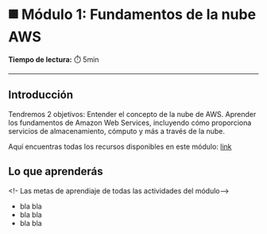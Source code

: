 # ◼️ Módulo 1: Fundamentos de la nube AWS


**Tiempo de lectura:** ⏱️️ 5min


---


## Introducción


Tendremos 2 objetivos:
Entender el concepto de la nube de AWS. 
Aprender los fundamentos de Amazon Web Services, incluyendo cómo proporciona servicios de almacenamiento, cómputo y más a través de la nube.

Aquí encuentras todas los recursos disponibles en este módulo: [link](https://aws-laboratoria.ontidwit.com/#/libraries?id=881e76d7-724c-4cae-a722-55b91f49367f)



## Lo que aprenderás
<!- Las metas de aprendiaje de todas las actividades del módulo-->

* bla bla
* bla bla
* bla bla




